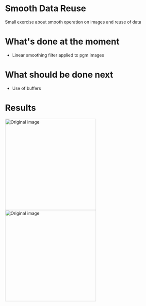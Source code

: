 # Smooth Data Reuse
Small exercise about smooth operation on images and reuse of data

# What's done at the moment
- Linear smoothing filter applied to pgm images

# What should be done next
- Use of buffers

# Results

<a href="http://i.imgur.com/4hzBEmK.png"><img src="http://i.imgur.com/4hzBEmK.png" alt="Original image" width="300"></a>
<a href="http://i.imgur.com/vmYrcl0.png"><img src="http://i.imgur.com/vmYrcl0.png" alt="Original image" width="300"></a>
